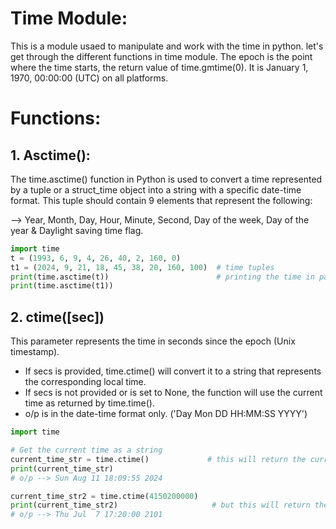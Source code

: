 # Time Module:
This is a module usaed to manipulate and work with the time in python. let's get through the different functions in time module.
The epoch is the point where the time starts, the return value of time.gmtime(0). It is January 1, 1970, 00:00:00 (UTC) on all platforms.

# Functions:

## 1. Asctime():
The time.asctime() function in Python is used to convert a time represented by a tuple or a struct_time object into a string with a specific date-time format. This tuple should contain 9 elements that represent the following:

--> Year, Month, Day, Hour, Minute, Second, Day of the week, Day of the year & Daylight saving time flag.

```python
import time
t = (1993, 6, 9, 4, 26, 40, 2, 160, 0)
t1 = (2024, 9, 21, 18, 45, 38, 20, 160, 100)  # time tuples
print(time.asctime(t))                        # printing the time in particular format
print(time.asctime(t1))
```

## 2. ctime([sec])
This parameter represents the time in seconds since the epoch (Unix timestamp). 
- If secs is provided, time.ctime() will convert it to a string that represents the corresponding local time.
- If secs is not provided or is set to None, the function will use the current time as returned by time.time().
- o/p is in the date-time format only. ('Day Mon DD HH:MM:SS YYYY')
``` python
import time

# Get the current time as a string
current_time_str = time.ctime()             # this will return the current date and time only
print(current_time_str)
# o/p --> Sun Aug 11 18:09:55 2024

current_time_str2 = time.ctime(4150200000)
print(current_time_str2)                     # but this will return the exact date after the given amount of sec from 1970
# o/p --> Thu Jul  7 17:20:00 2101 
```
